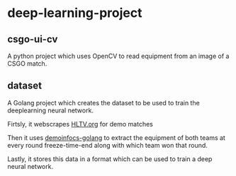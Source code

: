 # deep-learning-project

## csgo-ui-cv

A python project which uses OpenCV to read equipment from an image of a CSGO match.

## dataset

A Golang project which creates the dataset to be used to train the deeplearning neural network.

Firtsly, it webscrapes [HLTV.org](https://hltv.org) for demo matches

Then it uses [demoinfocs-golang](https://github.com/markus-wa/demoinfocs-golang)
 to extract the equipment of both teams at every round freeze-time-end along with which team won that round.
 
Lastly, it stores this data in a format which can be used to train a deep neural network.


